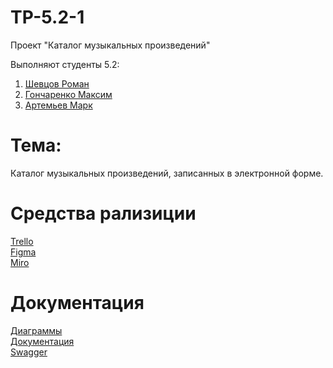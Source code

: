 # TP-5.2-1
Проект "Каталог музыкальных произведений" <br />

Выполняют студенты 5.2:<br />

1. [Шевцов Роман](https://github.com/Roman-30) <br />
2. [Гончаренко Максим](https://github.com/MaximilianProrock) <br />
3. [Артемьев Марк](https://github.com/PUNKerry) <br />

# Тема: 
Каталог музыкальных произведений, записанных в электронной форме. <br />

# Средства рализиции

[Trello](https://trello.com/b/3VvHXBl8/каталог-музыкальных-произведений)<br />
[Figma](https://www.figma.com/file/Ic2pOHBqvhgjTxH1qLq0WV/Untitled?node-id=0%3A1&t=FsIed5KwkCfXNMJt-1)<br />
[Miro](https://miro.com/app/board/uXjVPhR-fGQ=/?share_link_id=430370794524)<br />

# Документация

[Диаграммы](https://github.com/Roman-30/TP-5.2-1/tree/main/Диаграммы)<br />
[Документация](https://github.com/Roman-30/TP-5.2-1/tree/main/Документация)<br />
[Swagger](http://217.25.225.200:8888/swagger-ui/index.html#)
